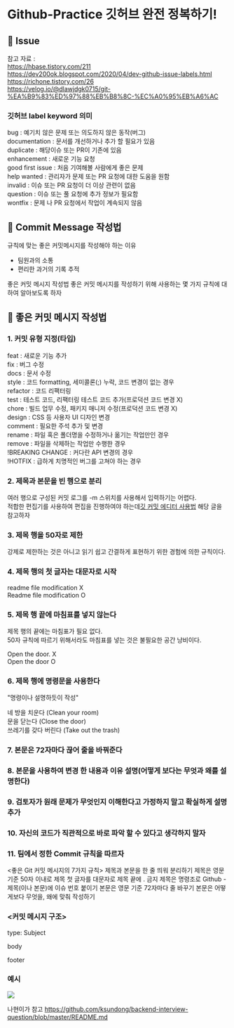 # Github-Practice 깃허브 완전 정복하기!

## 👀 Issue
참고 자료 :  
https://hbase.tistory.com/211  
https://dev200ok.blogspot.com/2020/04/dev-github-issue-labels.html  
https://richone.tistory.com/26  
https://velog.io/@dlawjdgk0715/git-%EA%B9%83%ED%97%88%EB%B8%8C-%EC%A0%95%EB%A6%AC  

### 깃허브 label keyword	의미

bug	: 예기치 않은 문제 또는 의도하지 않은 동작(버그)   
documentation : 문서를 개선하거나 추가 할 필요가 있음  
duplicate	: 해당이슈 또는 PR이 기존에 있음  
enhancement	: 새로운 기능 요청  
good first issue	: 처음 기여해볼 사람에게 좋은 문제  
help wanted :	관리자가 문제 또는 PR 요청에 대한 도움을 원함  
invalid	: 이슈 또는 PR 요청이 더 이상 관련이 없음  
question	: 이슈 또는 풀 요청에 추가 정보가 필요함  
wontfix	: 문제 나 PR 요청에서 작업이 계속되지 않음  

## 📜 Commit Message 작성법
규칙에 맞는 좋은 커밋메시지를 작성해야 하는 이유  
- 팀원과의 소통  
- 편리한 과거의 기록 추적  

좋은 커밋 메시지 작성법
좋은 커밋 메시지를 작성하기 위해 사용하는 몇 가지 규칙에 대하여 알아보도록 하자

## 📧 좋은 커밋 메시지 작성법

### 1. 커밋 유형 지정(타입)

feat : 새로운 기능 추가  
fix : 버그 수정  
docs : 문서 수정  
style : 코드 formatting, 세미콜론(;) 누락, 코드 변경이 없는 경우  
refactor : 코드 리팩터링  
test : 테스트 코드, 리팩터링 테스트 코드 추가(프로덕션 코드 변경 X)  
chore : 빌드 업무 수정, 패키지 매니저 수정(프로덕션 코드 변경 X)  
design : CSS 등 사용자 UI 디자인 변경  
comment : 필요한 주석 추가 및 변경  
rename : 파일 혹은 폴더명을 수정하거나 옮기는 작업만인 경우  
remove : 파일을 삭제하는 작업만 수행한 경우  
!BREAKING CHANGE : 커다란 API 변경의 경우  
!HOTFIX : 급하게 치명적인 버그를 고쳐야 하는 경우  
 


### 2. 제목과 본문을 빈 행으로 분리  

여러 행으로 구성된 커밋 로그를 -m 스위치를 사용해서 입력하기는 어렵다.   
적합한 편집기를 사용하여 편집을 진행하여야 하는데[깃 커밋 에디터 사용법](https://richone.tistory.com/27) 해당 글을 참고하자  

### 3. 제목 행을 50자로 제한

강제로 제한하는 것은 아니고 읽기 쉽고 간결하게 표현하기 위한 경험에 의한 규칙이다.    

### 4. 제목 행의 첫 글자는 대문자로 시작

readme file modification X  
Readme file modification O  

### 5. 제목 행 끝에 마침표를 넣지 않는다

제목 행의 끝에는 마침표가 필요 없다.  
50자 규칙에 따르기 위해서라도 마침표를 넣는 것은 불필요한 공간 낭비이다.   

Open the door. X  
Open the door O  

### 6. 제목 행에 명령문을 사용한다  

"명령이나 설명하듯이 작성"  

네 방을 치운다 (Clean your room)  
문을 닫는다 (Close the door)  
쓰레기를 갖다 버린다 (Take out the trash)  

### 7. 본문은 72자마다 끊어 줄을 바꿔준다

### 8. 본문을 사용하여 변경 한 내용과 이유 설명(어떻게 보다는 무엇과 왜를 설명한다)

### 9. 검토자가 원래 문제가 무엇인지 이해한다고 가정하지 말고 확실하게 설명 추가

### 10. 자신의 코드가 직관적으로 바로 파악 할 수 있다고 생각하지 말자

### 11. 팀에서 정한 Commit 규칙을 따르자

<좋은 Git 커밋 메시지의 7가지 규칙>
제목과 본문을 한 줄 띄워 분리하기
제목은 영문 기준 50자 이내로
제목 첫 글자를 대문자로
제목 끝에 . 금지
제목은 명령조로
Github - 제목(이나 본문)에 이슈 번호 붙이기
본문은 영문 기준 72자마다 줄 바꾸기
본문은 어떻게보다 무엇을, 왜에 맞춰 작성하기
 

### <커밋 메시지 구조>
type: Subject

body

footer  

### 예시
<img src="https://blog.kakaocdn.net/dn/lzKzK/btriYItwHo2/na4ijYAgt4u7YrNSnfu1k1/img.png"/>

나현이가 참고
https://github.com/ksundong/backend-interview-question/blob/master/README.md

 



